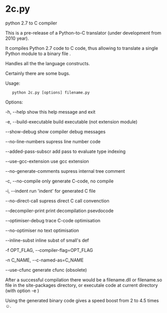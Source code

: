 # 2c.py
python 2.7 to C compiler

This is a pre-release of a Python-to-C translator (under development from 2010 year).

It compiles Python 2.7 code to C code, thus allowing to translate a single Python module to a binary file .

Handles all the the language constructs.
 
Certainly there are some bugs.

Usage:

 
       python 2c.py [options] filename.py
 
Options:

  -h, --help             show this help message and exit
  
  -e, --build-executable build executable (not extension module)
  
  --show-debug           show compiler debug messages
  
  --no-line-numbers      supress line number code
  
  --added-pass-subscr    add pass to evaluate type indexing
  
  --use-gcc-extension    use gcc extension
  
  --no-generate-comments supress internal tree comment
  
  -c, --no-compile       only generate C-code, no compile
  
  -i, --indent           run 'indent' for generated C file
  
  --no-direct-call       supress direct C call convenction
  
  --decompiler-print     print decompilation psevdocode
  
  --optimiser-debug      trace C-code optimisation
  
  --no-optimiser         no text optimisation
  
  --inline-subst         inline subst of small's def
  
  -f OPT_FLAG, --compiler-flag=OPT_FLAG
  
  -n C_NAME, --c-named-as=C_NAME
  
  --use-cfunc            generate cfunc (obsolete)

       
After a successful compilation there would be a filename.dll or filename.so file in the site-packages directory, or 
executale code at current directory (with option -e )

Using the generated binary code gives a speed boost from 2 to 4.5 times ☺. 
 

 
